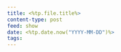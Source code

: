 ```yaml
---
title: <%tp.file.title%>
content-type: post
feed: show
date: <%tp.date.now("YYYY-MM-DD")%>
tags:
---
```

